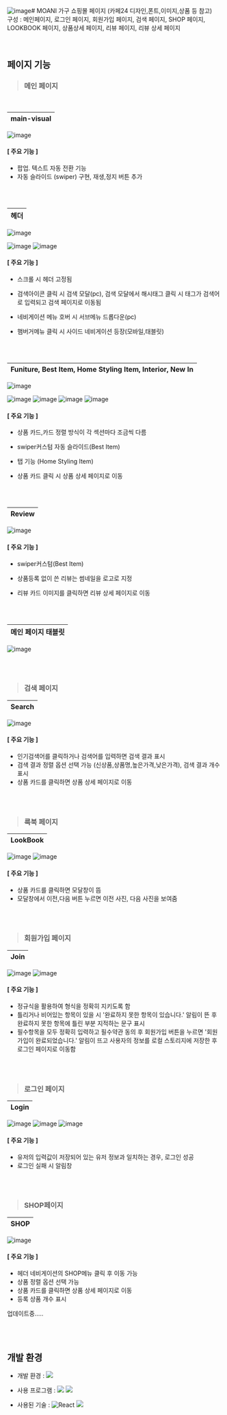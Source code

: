 ![image](https://github.com/user-attachments/assets/7c1cd860-1b3a-4366-b0ee-8a924250dbc6)# MOANI 가구 쇼핑몰 페이지 (카페24 디자인,폰트,이미지,상품 등 참고)
<br>
구성 : 메인페이지, 로그인 페이지, 회원가입 페이지, 검색 페이지, SHOP 페이지, LOOKBOOK 페이지, 상품상세 페이지, 리뷰 페이지, 리뷰 상세 페이지

<br>


##   페이지 기능 



>###  메인 페이지

<br>

| main-visual                                                                                                   |
| :---------------------------------------------------------------------------------------------------------------------- |
![image](https://github.com/kkh12345/cafe24_moani/blob/main/mainVisual.png)

####   [ 주요 기능 ]
 * 팝업. 텍스트 자동 전환 기능
 * 자동 슬라이드 (swiper) 구현, 재생,정지 버튼 추가

<br><br>

| 헤더                                                                                                    |
| :---------------------------------------------------------------------------------------------------------------------- |
![image](https://github.com/kkh12345/cafe24_moani/blob/main/header1.png)

![image](https://github.com/kkh12345/cafe24_moani/blob/main/header2.png)
![image](https://github.com/kkh12345/cafe24_moani/blob/main/header3.png)


####   [ 주요 기능 ]
 * 스크롤 시 헤더 고정됨
 * 검색아이콘 클릭 시 검색 모달(pc), 검색 모달에서 해시태그 클릭 시 태그가 검색어로 입력되고 검색 페이지로 이동됨
 * 네비게이션 메뉴 호버 시 서브메뉴 드롭다운(pc)
 * 햄버거메뉴 클릭 시 사이드 네비게이션 등장(모바일,태블릿)

   <br><br>

| Funiture, Best Item, Home Styling Item, Interior, New In                                                                                                  |
| :---------------------------------------------------------------------------------------------------------------------- |
![image](https://github.com/kkh12345/cafe24_moani/blob/main/funiture.png)

![image](https://github.com/kkh12345/cafe24_moani/blob/main/homestyle.png)
![image](https://github.com/kkh12345/cafe24_moani/blob/main/bestItem.png)
![image](https://github.com/kkh12345/cafe24_moani/blob/main/interior.png)
![image](https://github.com/kkh12345/cafe24_moani/blob/main/newIn.png)

####   [ 주요 기능 ]
 * 상품 카드,카드 정렬 방식이 각 섹션마다 조금씩 다름
 * swiper커스텀 자동 슬라이드(Best Item)
 * 탭 기능 (Home Styling Item)
 * 상품 카드 클릭 시 상품 상세 페이지로 이동

   <br><br>

| Review                                                                                                    |
| :---------------------------------------------------------------------------------------------------------------------- |
![image](https://github.com/kkh12345/cafe24_moani/blob/main/review.png)



####   [ 주요 기능 ]
* swiper커스텀(Best Item)
* 상품등록 없이 쓴 리뷰는 썸네일을 로고로 지정
* 리뷰 카드 이미지를 클릭하면 리뷰 상세 페이지로 이동

  
   <br><br>

| 메인 페이지 태블릿                                                                                                   |
| :---------------------------------------------------------------------------------------------------------------------- |
![image](https://github.com/kkh12345/cafe24_moani/blob/main/tablet.gif)


 <br><br>
 
 >###  검색 페이지


| Search                                                                                                |
| :---------------------------------------------------------------------------------------------------------------------- |
![image](https://github.com/kkh12345/cafe24_moani/blob/main/search.png)



####   [ 주요 기능 ]
* 인기검색어를 클릭하거나 검색어를 입력하면 검색 결과 표시
* 검색 결과 정렬 옵션 선택 가능 (신상품,상품명,높은가격,낮은가격), 검색 결과 개수 표시
* 상품 카드를 클릭하면 상품 상세 페이지로 이동
  
   
 <br><br>
 
 >###  룩북 페이지


| LookBook                                                                                                |
| :---------------------------------------------------------------------------------------------------------------------- |
![image](https://github.com/kkh12345/cafe24_moani/blob/main/lookbook1.png)
![image](https://github.com/kkh12345/cafe24_moani/blob/main/lookbook2.png)



####   [ 주요 기능 ]
* 상품 카드를 클릭하면 모달창이 뜸
* 모달창에서 이전,다음 버튼 누르면 이전 사진, 다음 사진을 보여줌

 <br><br>
 
 >###  회원가입 페이지


| Join                                                                                               |
| :---------------------------------------------------------------------------------------------------------------------- |
![image](https://github.com/kkh12345/cafe24_moani/blob/main/join.png)
![image](https://github.com/kkh12345/cafe24_moani/blob/main/join2.png)




####   [ 주요 기능 ]
* 정규식을 활용하여 형식을 정확히 지키도록 함
* 틀리거나 비어있는 항목이 있을 시 '완료하지 못한 항목이 있습니다.' 알림이 뜬 후 완료하지 못한 항목에 틀린 부분 지적하는 문구 표시
* 필수항목을 모두 정확히 입력하고 필수약관 동의 후 회원가입 버튼을 누르면 '회원가입이 완료되었습니다.' 알림이 뜨고 사용자의 정보를 로컬 스토리지에 저장한 후 로그인 페이지로 이동함

<br><br>

 >###  로그인 페이지


| Login                                                                                               |
| :---------------------------------------------------------------------------------------------------------------------- |
![image](https://github.com/kkh12345/cafe24_moani/blob/main/login1.png)
![image](https://github.com/kkh12345/cafe24_moani/blob/main/login2.png)
![image](https://github.com/kkh12345/cafe24_moani/blob/main/login3.png)




####   [ 주요 기능 ]
* 유저의 입력값이 저장되어 있는 유저 정보과 일치하는 경우, 로그인 성공
* 로그인 실패 시 알림창

<br><br>
 
 >###  SHOP페이지


| SHOP                                                                                               |
| :---------------------------------------------------------------------------------------------------------------------- |
![image](https://github.com/kkh12345/cafe24_moani/blob/main/shop.png)





####   [ 주요 기능 ]
* 헤더 네비게이션의 SHOP메뉴 클릭 후 이동 가능
* 상품 정렬 옵션 선택 가능
* 상품 카드를 클릭하면 상품 상세 페이지로 이동
* 등록 상품 개수 표시


 업데이트중.....



<br><br>
  ##  개발 환경

- 개발 환경 : <img src="https://img.shields.io/badge/windows11-0078D6?style=flat-square&logo=windows10&logoColor=white"/>
- 사용 프로그램 : <img src="https://img.shields.io/badge/Vs code-007ACC?style=flat-square&logo=visualstudiocode&logoColor=white"/>  <img src="https://img.shields.io/badge/figma-F24E1E?style=flat-square&logo=figma&logoColor=white"/>
- 사용된 기술 :
 ![React](https://img.shields.io/badge/React-61DAFB?style=flat&logo=react&logoColor=white) <img src="https://img.shields.io/badge/Swiper-6332F6?style=flat-square&logo=Swiper&logoColor=white">

  <br><br>

  

    
   



